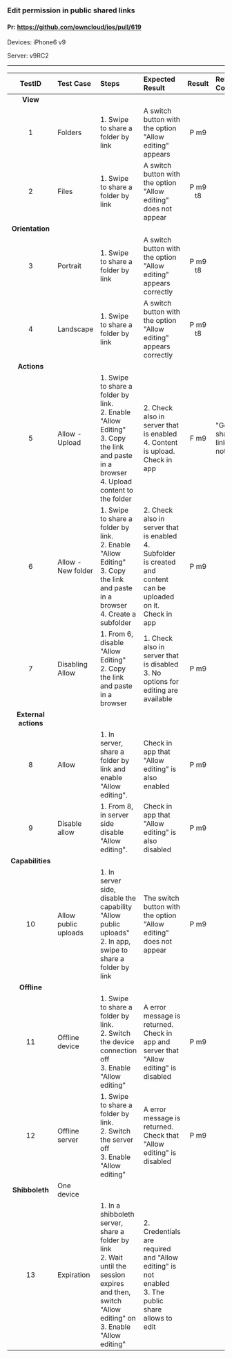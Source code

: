###  Edit permission in public shared links 

#### Pr: https://github.com/owncloud/ios/pull/619

Devices: iPhone6 v9

Server: v9RC2


---

 
| TestID | Test Case | Steps | Expected Result | Result | Related Comment |
| :----: | :-------- | :---- | :-------------- | :----: | :-------------- |
|**View**||||||
|1|Folders|1. Swipe to share a folder by link<br>| A switch button with the option "Allow editing" appears|P m9||
|2|Files|1. Swipe to share a folder by link<br>| A switch button with the option "Allow editing" does not appear| P m9 t8 ||
|**Orientation**||||||
|3|Portrait|1. Swipe to share a folder by link<br>| A switch button with the option "Allow editing" appears correctly| P m9 t8 ||
|4|Landscape|1. Swipe to share a folder by link<br>| A switch button with the option "Allow editing" appears correctly| P m9 t8 ||
|**Actions**||||||
|5|Allow - Upload|1. Swipe to share a folder by link.<br>2. Enable "Allow Editing"<br>3. Copy the link and paste in a browser<br>4. Upload content to the folder| 2. Check also in server that is enabled<br>4. Content is upload. Check in app|F m9|"Get share link" does not work|
|6|Allow - New folder|1. Swipe to share a folder by link.<br>2. Enable "Allow Editing"<br>3. Copy the link and paste in a browser<br>4. Create a subfolder|2. Check also in server that is enabled<br>4. Subfolder is created and content can be uploaded on it. Check in app| P m9||
|7|Disabling Allow|1. From 6, disable "Allow Editing"<br>2. Copy the link and paste in a browser|1. Check also in server that is disabled<br>3. No options for editing are available| P m9 |
|**External actions**||||||
|8|Allow |1. In server, share a folder by link and enable "Allow editing".| Check in app that "Allow editing" is also enabled| P m9||
|9|Disable allow|1. From 8, in server side disable "Allow editing".| Check in app that "Allow editing" is also disabled| P m9||
|**Capabilities**||||||
|10|Allow public uploads|1. In server side, disable the capability "Allow public uploads"<br>2. In app, swipe to share a folder by link| The switch button with the option "Allow editing" does not appear| P m9 ||
|**Offline**||||||
|11|Offline device|1. Swipe to share a folder by link.<br>2. Switch the device connection off<br>3. Enable "Allow editing"| A error message is returned. Check in app and server that "Allow editing" is disabled| P m9 ||
|12|Offline server|1. Swipe to share a folder by link.<br>2. Switch the server off<br>3. Enable "Allow editing"| A error message is returned. Check that "Allow editing" is disabled|P m9||
|**Shibboleth**| One device |||||
|13|Expiration|1. In a shibboleth server, share a folder by link<br>2. Wait until the session expires and then, switch "Allow editing" on<br>3. Enable "Allow editing"| 2. Credentials are required and "Allow editing" is not enabled<br>3. The public share allows to edit|||

